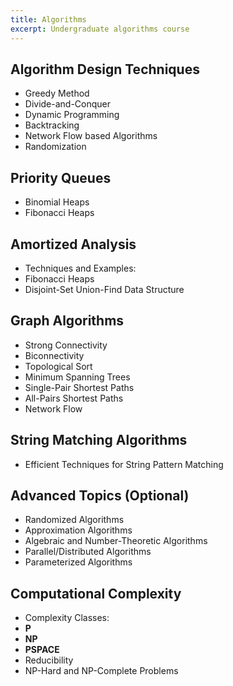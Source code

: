 ```yaml
---
title: Algorithms
excerpt: Undergraduate algorithms course 
---
```

## Algorithm Design Techniques
- Greedy Method
- Divide-and-Conquer
- Dynamic Programming
- Backtracking
- Network Flow based Algorithms
- Randomization

## Priority Queues
- Binomial Heaps
- Fibonacci Heaps

## Amortized Analysis
- Techniques and Examples:
- Fibonacci Heaps
- Disjoint-Set Union-Find Data Structure

## Graph Algorithms
- Strong Connectivity
- Biconnectivity
- Topological Sort
- Minimum Spanning Trees
- Single-Pair Shortest Paths
- All-Pairs Shortest Paths
- Network Flow

## String Matching Algorithms
- Efficient Techniques for String Pattern Matching

## Advanced Topics (Optional)
- Randomized Algorithms
- Approximation Algorithms
- Algebraic and Number-Theoretic Algorithms
- Parallel/Distributed Algorithms
- Parameterized Algorithms

## Computational Complexity
- Complexity Classes:
- **P**
- **NP**
- **PSPACE**
- Reducibility
- NP-Hard and NP-Complete Problems

